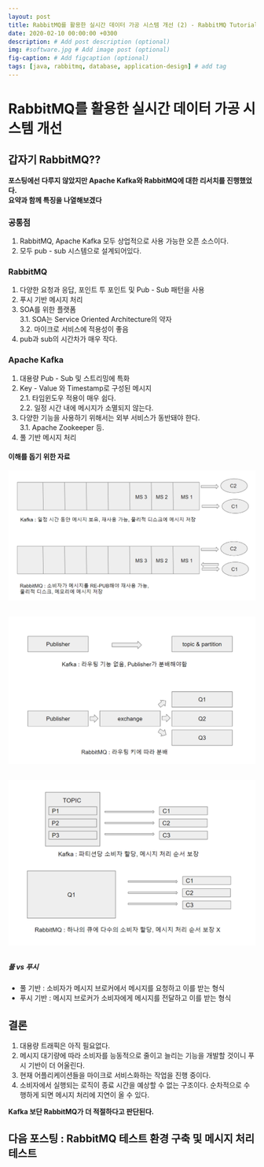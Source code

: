 ```yaml
---
layout: post
title: RabbitMQ를 활용한 실시간 데이터 가공 시스템 개선 (2) - RabbitMQ Tutorial
date: 2020-02-10 00:00:00 +0300
description: # Add post description (optional)
img: #software.jpg # Add image post (optional)
fig-caption: # Add figcaption (optional)
tags: [java, rabbitmq, database, application-design] # add tag
---
```


# RabbitMQ를 활용한 실시간 데이터 가공 시스템 개선
## 갑자기 RabbitMQ??
**포스팅에선 다루지 않았지만 Apache Kafka와 RabbitMQ에 대한 리서치를 진행했었다.**  
**요약과 함께 특징을 나열해보겠다**
### 공통점  
1. RabbitMQ, Apache Kafka 모두 상업적으로 사용 가능한 오픈 소스이다.  
2. 모두 pub - sub 시스템으로 설계되어있다.

### RabbitMQ
1. 다양한 요청과 응답, 포인트 투 포인트 및 Pub - Sub 패턴을 사용 
2. 푸시 기반 메시지 처리  
3. SOA를 위한 플랫폼  
3.1. SOA는 Service Oriented Architecture의 약자  
3.2. 마이크로 서비스에 적용성이 좋음  
4. pub과 sub의 시간차가 매우 작다.

### Apache Kafka   
1. 대용량 Pub - Sub 및 스트리밍에 특화
2. Key - Value 와 Timestamp로 구성된 메시지  
2.1. 타임윈도우 적용이 매우 쉽다.  
2.2. 일정 시간 내에 메시지가 소멸되지 않는다.  
3. 다양한 기능을 사용하기 위해서는 외부 서비스가 동반돼야 한다.    
3.1. Apache Zookeeper 등.
4. 풀 기반 메시지 처리  

#### 이해를 돕기 위한 자료
![Kafka vs RabbitMQ_1](../assets/img/post/kafka_vs_rabbitmq_message_management.PNG)  
##
![Kafka vs RabbitMQ_2](../assets/img/post/kafka_vs_rabbitmq_message_routingPNG.PNG)  
##
![Kafka vs RabbitMQ_3](../assets/img/post/kafka_vs_rabbitmq_message_processing.PNG)  
##
##### 풀 vs 푸시
*   풀 기반 : 소비자가 메시지 브로커에서 메시지를 요청하고 이를 받는 형식
* 푸시 기반 : 메시지 브로커가 소비자에게 메시지를 전달하고 이를 받는 형식  

## 결론
1. 대용량 트래픽은 아직 필요없다. 
2. 메시지 대기량에 따라 소비자를 능동적으로 줄이고 늘리는 기능을 개발할 것이니 푸시 기반이 더 어울린다.
3. 현재 어플리케이션들을 마이크로 서비스화하는 작업을 진행 중이다.
4. 소비자에서 실행되는 로직이 종료 시간을 예상할 수 없는 구조이다. 순차적으로 수행하게 되면 메시지 처리에 지연이 올 수 있다.

**Kafka 보단 RabbitMQ가 더 적절하다고 판단된다.**
 
## 다음 포스팅 : RabbitMQ 테스트 환경 구축 및 메시지 처리 테스트
